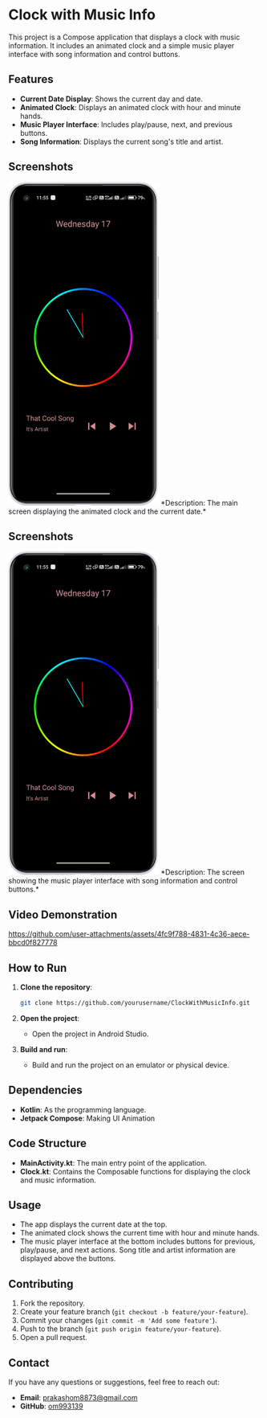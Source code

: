 # Clock with Music Info

This project is a Compose application that displays a clock with music information. It includes an animated clock and a simple music player interface with song information and control buttons.

## Features

- **Current Date Display**: Shows the current day and date.
- **Animated Clock**: Displays an animated clock with hour and minute hands.
- **Music Player Interface**: Includes play/pause, next, and previous buttons.
- **Song Information**: Displays the current song's title and artist.

## Screenshots

<img src="Screenshot_2024-07-17-11-55-04-203_com.example.clockanimation-edit.png" alt="Clock Screen" width="300"/>
*Description: The main screen displaying the animated clock and the current date.*

## Screenshots


<img src="Screenshot_2024-07-17-11-55-04-203_com.example.clockanimation-edit.png" alt="Clock Screen" width="300"/>
*Description: The screen showing the music player interface with song information and control buttons.*

## Video Demonstration


https://github.com/user-attachments/assets/4fc9f788-4831-4c36-aece-bbcd0f827778




## How to Run

1. **Clone the repository**:
    ```sh
    git clone https://github.com/yourusername/ClockWithMusicInfo.git
    ```

2. **Open the project**:
    - Open the project in Android Studio.

3. **Build and run**:
    - Build and run the project on an emulator or physical device.

## Dependencies

- **Kotlin**: As the programming language.
- **Jetpack Compose**: Making UI Animation

## Code Structure

- **MainActivity.kt**: The main entry point of the application.
- **Clock.kt**: Contains the Composable functions for displaying the clock and music information.

## Usage

- The app displays the current date at the top.
- The animated clock shows the current time with hour and minute hands.
- The music player interface at the bottom includes buttons for previous, play/pause, and next actions. Song title and artist information are displayed above the buttons.


## Contributing

1. Fork the repository.
2. Create your feature branch (`git checkout -b feature/your-feature`).
3. Commit your changes (`git commit -m 'Add some feature'`).
4. Push to the branch (`git push origin feature/your-feature`).
5. Open a pull request.

## Contact

If you have any questions or suggestions, feel free to reach out:

- **Email**: prakashom8873@gmail.com
- **GitHub**: [om993139](https://github.com/om993139)

